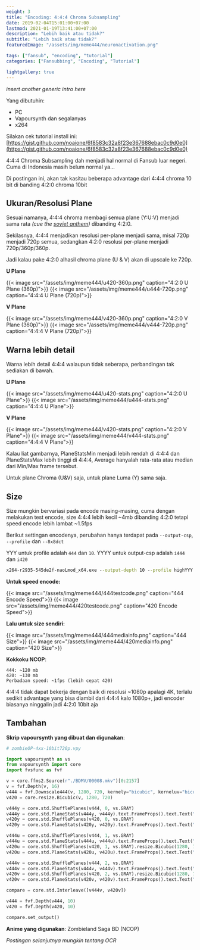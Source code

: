```yaml
---
weight: 3
title: "Encoding: 4:4:4 Chroma Subsampling"
date: 2019-02-04T15:01:00+07:00
lastmod: 2021-01-19T13:41:00+07:00
description: "Lebih baik atau tidak?"
subtitle: "Lebih baik atau tidak?"
featuredImage: "/assets/img/meme444/neuronactivation.png"

tags: ["fansub", "encoding", "tutorial"]
categories: ["Fansubbing", "Encoding", "Tutorial"]

lightgallery: true
---
```


*insert another generic intro here*

<!--more-->

Yang dibutuhin:
- PC
- Vapoursynth dan segalanyas
- x264

Silakan cek tutorial install ini: [https://gist.github.com/noaione/6f8583c32a8f23e367688ebac0c9d0e0](https://gist.github.com/noaione/6f8583c32a8f23e367688ebac0c9d0e0)

4:4:4 Chroma Subsampling dah menjadi hal normal di Fansub luar negeri. Cuma di Indonesia masih belum normal ya...

Di postingan ini, akan tak kasitau beberapa advantage dari 4:4:4 chroma 10 bit di banding 4:2:0 chroma 10bit

## Ukuran/Resolusi Plane
Sesuai namanya, 4:4:4 chroma membagi semua plane (Y:U:V) menjadi sama rata _(cue the [soviet anthem](https://www.youtube.com/watch?v=U06jlgpMtQs))_ dibanding 4:2:0. 

Sekilasnya, 4:4:4 menjadikan resolusi per-plane menjadi sama, misal 720p menjadi 720p semua, sedangkan 4:2:0 resolusi per-plane menjadi 720p/360p/360p. 

Jadi kalau pake 4:2:0 alhasil chroma plane (U & V) akan di upscale ke 720p.

**U Plane**

{{< image src="/assets/img/meme444/u420-360p.png" caption="4:2:0 U Plane (360p)">}}
{{< image src="/assets/img/meme444/u444-720p.png" caption="4:4:4 U Plane (720p)">}}

**V Plane**

{{< image src="/assets/img/meme444/v420-360p.png" caption="4:2:0 V Plane (360p)">}}
{{< image src="/assets/img/meme444/v444-720p.png" caption="4:4:4 V Plane (720p)">}}

## Warna lebih detail
Warna lebih detail 4:4:4 walaupun tidak seberapa, perbandingan tak sediakan di bawah.

**U Plane**

{{< image src="/assets/img/meme444/u420-stats.png" caption="4:2:0 U Plane">}}
{{< image src="/assets/img/meme444/u444-stats.png" caption="4:4:4 U Plane">}}

**V Plane**

{{< image src="/assets/img/meme444/v420-stats.png" caption="4:2:0 V Plane">}}
{{< image src="/assets/img/meme444/v444-stats.png" caption="4:4:4 V Plane">}}

Kalau liat gambarnya, PlaneStatsMin menjadi lebih rendah di 4:4:4 dan PlaneStatsMax lebih tinggi di 4:4:4, Average hanyalah rata-rata atau median dari Min/Max frame tersebut.

Untuk plane Chroma (U&V) saja, untuk plane Luma (Y) sama saja.

## Size
Size mungkin bervariasi pada encode masing-masing, cuma dengan melakukan test encode, size 4:4:4 lebih kecil ~4mb dibanding 4:2:0 tetapi speed encode lebih lambat ~1.5fps

Berikut settingan encodenya, perubahan hanya terdapat pada `--output-csp`, `--profile` dan `--8x8dct`

YYY untuk profile adalah `444` dan `10`. YYYY untuk output-csp adalah `i444` dan `i420`

```bat
x264-r2935-545de2f-naoLmod_x64.exe --output-depth 10 --profile highYYY --level 5.0 --preset veryslow --subme 10 --me umh --tune animation --crf 18 --deblock -1:-1 --rc-lookahead 60 --keyint 250 --bframes 16 --ref 16 --qcomp 0.75 --aq-strength 0.85 --merange 32 --psy-rd 0.80:0.05 --output-csp YYYY --colormatrix bt709 --aq-mode 3 --chroma-qp-offset -5 --fade-compensate 0.80 --no-fast-pskip --output "premuxbd_%~n1.264" "%~n1%~x1"
```

**Untuk speed encode:**

{{< image src="/assets/img/meme444/444testcode.png" caption="444 Encode Speed">}}
{{< image src="/assets/img/meme444/420testcode.png" caption="420 Encode Speed">}}

**Lalu untuk size sendiri:**

{{< image src="/assets/img/meme444/444mediainfo.png" caption="444 Size">}}
{{< image src="/assets/img/meme444/420mediainfo.png" caption="420 Size">}}

**Kokkoku NCOP**:
```
444: ~120 mb
420: ~130 mb
Perbadaan speed: ~1fps (lebih cepat 420)
```

4:4:4 tidak dapat bekerja dengan baik di resolusi ~1080p apalagi 4K, terlalu sedikit advantage yang bisa diambil dari 4:4:4 kalo 1080p+, jadi encoder biasanya ninggalin jadi 4:2:0 10bit aja

## Tambahan

**Skrip vapoursynth yang dibuat dan digunakan**:

```py
# zombieOP-4xx-10bit720p.vpy

import vapoursynth as vs
from vapoursynth import core
import fvsfunc as fvf

v = core.ffms2.Source(r"./BDMV/00008.mkv")[0:2157]
v = fvf.Depth(v, 16)
v444 = fvf.Downscale444(v, 1280, 720, kernely="bicubic", kerneluv="bicubic")
v420 = core.resize.Bicubic(v, 1280, 720)

v444y = core.std.ShufflePlanes(v444, 0, vs.GRAY)
v444y = core.std.PlaneStats(v444y, v444y).text.FrameProps().text.Text("Y Plane 444", 8) # Output: 720p
v420y = core.std.ShufflePlanes(v420, 0, vs.GRAY)
v420y = core.std.PlaneStats(v420y, v420y).text.FrameProps().text.Text("Y Plane 420", 8) # Output: 720p

v444u = core.std.ShufflePlanes(v444, 1, vs.GRAY)
v444u = core.std.PlaneStats(v444u, v444u).text.FrameProps().text.Text("U Plane 444", 8) # Output: 720p
v420u = core.std.ShufflePlanes(v420, 1, vs.GRAY).resize.Bicubic(1280, 720)
v420u = core.std.PlaneStats(v420u, v420u).text.FrameProps().text.Text("U Plane 420", 8) # Output: 360p

v444v = core.std.ShufflePlanes(v444, 2, vs.GRAY)
v444v = core.std.PlaneStats(v444v, v444v).text.FrameProps().text.Text("V Plane 444", 8) # Output: 720p
v420v = core.std.ShufflePlanes(v420, 2, vs.GRAY).resize.Bicubic(1280, 720)
v420v = core.std.PlaneStats(v420v, v420v).text.FrameProps().text.Text("V Plane 420", 8) # Output: 360p

compare = core.std.Interleave([v444v, v420v])

v444 = fvf.Depth(v444, 10)
v420 = fvf.Depth(v420, 10)

compare.set_output()
```

**Anime yang digunakan**: Zombieland Saga BD (NCOP)

*Postingan selanjutnya mungkin tentang OCR*